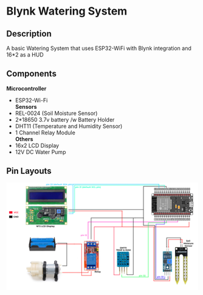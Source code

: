 # Blynk Watering System
## Description
A basic Watering System that uses ESP32-WiFi with Blynk integration and 16*2 as a HUD
## Components
**Microcontroller**  
- ESP32-Wi-Fi  
**Sensors**  
- REL-0024 (Soil Moisture Sensor)
- 2*18650 3.7v battery /w Battery Holder
- DHT11 (Temperature and Humidity Sensor)
- 1 Channel Relay Module  
**Others**  
- 16x2 LCD Display
- 12V DC Water Pump
## Pin Layouts
<img src="image/watering system pin layouts.png" alt="pin layout">
